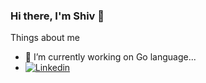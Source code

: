 ### Hi there, I'm Shiv 👋


Things about me
- 🔭 I’m currently working on Go language...
- [![Linkedin](https://img.shields.io/badge/LinkedIn-0077B5?style=for-the-badge&logo=linkedin&logoColor=white)](https://www.linkedin.com/in/shivpratap1999)&nbsp; 
